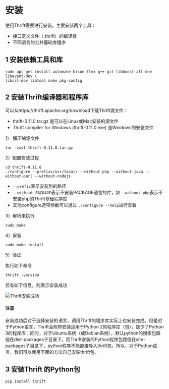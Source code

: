 # 安装

使用Thrift需要进行安装，主要安装两个工具：

- 接口定义文件（.thrift）的编译器
- 不同语言的公共基础库程序

## 1 安装依赖工具和库

```shell
sudo apt-get install automake bison flex g++ git libboost-all-dev libevent-dev \
libssl-dev libtool make pkg-config
```

## 2 安装Thrift编译器和程序库

可以从https://thrift.apache.org/download下载Thrift源文件：

- thrift-0.11.0.tar.gz 是可以在Linux或Mac安装的源文件
- Thrift compiler for Windows (thrift-0.11.0.exe) 是Windows的安装文件

1） 解压缩源文件

```shell
tar -zxvf thrift-0.11.0.tar.gz
```

2）配置安装过程

```shell
cd thrift-0.11.0
./configure --prefix=/usr/local/ --without-php --without-java --without-perl --without-nodejs
```

- `--prefix`表示安装到的路径
- `--without-PACKAGE`表示不安装PACKAGE语言的库，如`--without-php`表示不安装php的Thrift基础程序库
- 其他configure选项参数可以通过 `./configure --help`进行查看

3）解析来执行

```shell
sudo make
```

4）安装

```shell
sudo make install
```

5）验证

执行如下命令

```shell
thrift -version
```

若有如下信息，则表示安装成功

![Thrift安装成功](E:\桌面\note\images\thrift安装成功.png)

#### 注意

安装成功后对于选择安装的语言，调用Thrift的程序库实际上也安装完成。但是对于Python语言，Thrift会附带安装适用于Python 2的程序库（包），缺少了Python 3的程序库；同时，对于Ubuntu系统（或Debian系统），默认python的搜索包路径在dist-packages子目录下，而Thrift安装的Python程序包路径在site-packages子目录下，python程序不能直接导入thrift包。所以，对于Python语言，我们可以使用下面的方法自己安装thrift包。

## 3 安装Thrift 的Python包

```shell
pip install thrift
```